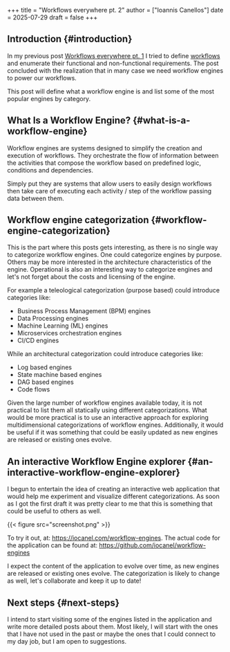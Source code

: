 +++
title = "Workflows everywhere pt. 2"
author = ["Ioannis Canellos"]
date = 2025-07-29
draft = false
+++

## Introduction {#introduction}

In my previous post [Workflows everywhere pt. 1](https://iocanel.com/2025/07/workflows-everywhere-pt.-1/) I tried to define [workflows](https://en.wikipedia.org/wiki/Workflow) and enumerate their
functional and non-functional requirements. The post concluded with the realization that in many
case we need workflow engines to power our workflows.

This post will define what a workflow engine is and list some of the most popular engines by category.


## What Is a Workflow Engine? {#what-is-a-workflow-engine}

Workflow engines are systems designed to simplify the creation and execution of workflows.
They orchestrate the flow of information between the activities that compose the workflow based
on predefined logic, conditions and dependencies.

Simply put they are systems that allow users to easily design workflows then take care of executing
each activity / step of the workflow passing data between them.


## Workflow engine categorization {#workflow-engine-categorization}

This is the part where this posts gets interesting, as there is no single way to categorize workflow engines.
One could categorize engines by purpose. Others may be more interested in the architecture characteristics of the engine.
Operational is also an interesting way to categorize engines and let's not forget about the costs and licensing of the engine.

For example a teleological categorization (purpose based) could introduce categories like:

-   Business Process Management (BPM) engines
-   Data Processing engines
-   Machine Learning (ML) engines
-   Microservices orchestration engines
-   CI/CD engines

While an architectural categorization could introduce categories like:

-   Log based engines
-   State machine based engines
-   DAG based engines
-   Code flows

Given the large number of workflow engines available today, it is not practical to list them all statically using different categorizations.
What would be more practical is to use an interactive approach for exploring multidimensional categorizations of workflow engines. Additionally,
it would be useful if it was something that could be easily updated as new engines are released or existing ones evolve.


## An interactive Workflow Engine explorer {#an-interactive-workflow-engine-explorer}

I begun to entertain the idea of creating an interactive web application that would help me experiment and visualize different categorizations.
As soon as I got the first draft it was pretty clear to me that this is something that could be useful to others as well.

{{< figure src="screenshot.png" >}}

To try it out, at: <https://iocanel.com/workflow-engines>.
The actual code for the application can be found at: <https://github.com/iocanel/workflow-engines>

I expect the content of the application to evolve over time, as new engines are released or existing ones evolve.
The categorization is likely to change as well, let's collaborate and keep it up to date!


## Next steps {#next-steps}

I intend to start visiting some of the engines listed in the application and write more detailed posts about them.
Most likely, I will start with the ones that I have not used in the past or maybe the ones that I could connect to
my day job, but I am open to suggestions.
